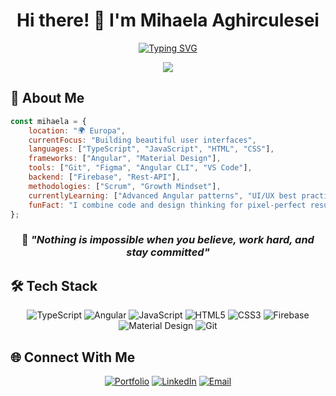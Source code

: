 <div align="center">

# Hi there! 👋 I'm Mihaela Aghirculesei

  <!-- Typing Animation -->
  [![Typing SVG](https://readme-typing-svg.herokuapp.com?font=Fira+Code&size=30&duration=3000&pause=1000&color=2196F3&center=true&vCenter=true&width=600&lines=Frontend+Developer+%F0%9F%92%BB;TypeScript+Developer+%F0%9F%92%99;Angular+Developer+%F0%9F%85%B0%EF%B8%8F)](https://github.com/MihaelaAghirculesei)

  <!-- Dynamic Wave -->
  <img src="https://capsule-render.vercel.app/api?type=waving&color=gradient&customColorList=6,11,20&height=180&section=header&text=Welcome%20to%20my%20Digital%20Universe&fontSize=42&fontColor=fff&animation=twinkling&fontAlignY=32"/>

</div>

## 🌟 About Me
```javascript
const mihaela = {
    location: "🌍 Europa",
    currentFocus: "Building beautiful user interfaces",
    languages: ["TypeScript", "JavaScript", "HTML", "CSS"],
    frameworks: ["Angular", "Material Design"],
    tools: ["Git", "Figma", "Angular CLI", "VS Code"],
    backend: ["Firebase", "Rest-API"],
    methodologies: ["Scrum", "Growth Mindset"],
    currentlyLearning: ["Advanced Angular patterns", "UI/UX best practices"],
    funFact: "I combine code and design thinking for pixel-perfect results! ✨"
};
```
<div align="center">

### 💭 _"Nothing is impossible when you believe, work hard, and stay committed"_

</div>

## 🛠️ Tech Stack

<div align="center">

![TypeScript](https://img.shields.io/badge/TypeScript-007ACC?style=for-the-badge&logo=typescript&logoColor=white)
![Angular](https://img.shields.io/badge/Angular-DD0031?style=for-the-badge&logo=angular&logoColor=white)
![JavaScript](https://img.shields.io/badge/JavaScript-F7DF1E?style=for-the-badge&logo=javascript&logoColor=black)
![HTML5](https://img.shields.io/badge/HTML5-E34F26?style=for-the-badge&logo=html5&logoColor=white)
![CSS3](https://img.shields.io/badge/CSS3-1572B6?style=for-the-badge&logo=css3&logoColor=white)
![Firebase](https://img.shields.io/badge/Firebase-FFCA28?style=for-the-badge&logo=firebase&logoColor=black)
![Material Design](https://img.shields.io/badge/Material_Design-757575?style=for-the-badge&logo=material-design&logoColor=white)
![Git](https://img.shields.io/badge/Git-F05032?style=for-the-badge&logo=git&logoColor=white)

</div>

## 🌐 Connect With Me

<div align="center">

[![Portfolio](https://img.shields.io/badge/Portfolio-FF5722?style=for-the-badge&logo=todoist&logoColor=white)](https://mihaela-melania-aghirculesei.de/)
[![LinkedIn](https://img.shields.io/badge/LinkedIn-0077B5?style=for-the-badge&logo=linkedin&logoColor=white)](https://www.linkedin.com/in/mihaela-aghirculesei-84147a23b/)
[![Email](https://img.shields.io/badge/Email-D14836?style=for-the-badge&logo=gmail&logoColor=white)](mailto:kontakt@mihaela-melania-aghirculesei.de)

</div>
